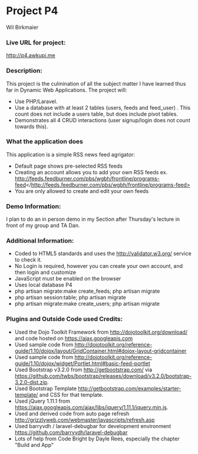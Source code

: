 # Project P4
Wil Birkmaier

### Live URL for project:
<http://p4.awkupi.me>

### Description:
This project is the culmination of all the subject matter I have learned thus far in Dynamic Web Applications. The project will:
+ Use PHP/Laravel.
+ Use a database with at least 2 tables (users, feeds and feed_user) . This count does not include a users table, but does include pivot tables.
+ Demonstrates all 4 CRUD interactions (user signup/login does not count towards this).

### What the application does
This application is a simple RSS news feed agrigator:
+ Default page shows pre-selected RSS feeds
+ Creating an account allows you to add your own RSS feeds ex. <http://feeds.feedburner.com/pbs/wgbh/frontline/programs-feed></http://feeds.feedburner.com/pbs/wgbh/frontline/programs-feed>
+ You are only allowed to create and edit your own feeds

### Demo Information:
I plan to do an in person demo in my Section after Thursday's lecture in front of my group and TA Dan.

### Additional Information:
+ Coded to HTML5 standards and uses the <http://validator.w3.org/> service to check it.
+ No Login is required, however you can create your own account, and then login and customize
+ JavaScript must be enabled on the browser
+ Uses local database P4
 + php artisan migrate:make create_feeds; php artisan migrate
 + php artisan session:table; php artisan migrate
 + php artisan migrate:make create_users; php artisan migrate

### Plugins and Outside Code used Credits:
+ Used the Dojo Toolkit Framework from <http://dojotoolkit.org/download/> and code hosted on https://ajax.googleapis.com
+ Used sample code from <http://dojotoolkit.org/reference-guide/1.10/dojox/layout/GridContainer.html#dojox-layout-gridcontainer>
+ Used sample code from <http://dojotoolkit.org/reference-guide/1.10/dojox/widget/Portlet.html#basic-feed-portlet>
+ Used Bootstrap v3.2.0 from <http://getbootstrap.com/> via <https://github.com/twbs/bootstrap/releases/download/v3.2.0/bootstrap-3.2.0-dist.zip>.
+ Used Bootstrap Template <http://getbootstrap.com/examples/starter-template/> and CSS for that template.
+ Used jQuery 1.11.1 from <https://ajax.googleapis.com/ajax/libs/jquery/1.11.1/jquery.min.js>.
+ Used and derived code from auto page refresh <http://grizzlyweb.com/webmaster/javascripts/refresh.asp>
+ Used barryvdh / laravel-debugbar for development environment <https://github.com/barryvdh/laravel-debugbar>
+ Lots of help from Code Bright by Dayle Rees, especially the chapter "Build and App"